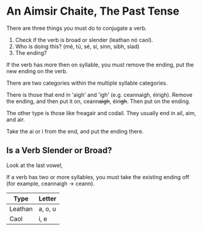 # An Aimsir Chaite, The Past Tense

There are three things you must do to conjugate a verb.

1. Check if the verb is broad or slender (leathan nó caol).
2. Who is doing this? (mé, tú, sé, sí, sinn, sibh, siad)
3. The ending?

If the verb has more then on syllable, you must remove the ending, put the new ending on the verb.

There are two categories within the multiple syllable categories. 

There is those that end in 'aigh' and 'igh' (e.g. ceannaigh, éirigh).
Remove the ending, and then put it on, ceann~~aigh~~, éir~~igh~~. Then put on the ending.

The other type is those like freagair and codail.
They usually end in ail, aim, and air.

Take the ai or i from the end, and put the ending there.

  
## Is a Verb Slender or Broad?

Look at the last vowel,

If a verb has two or more syllables, you must take the existing ending off (for example, ceannaigh -> ceann).

| Type    | Letter  |
| ------- | ------- |
| Leathan | a, o, u |
| Caol    | i, e    |
